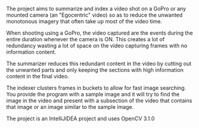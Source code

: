 The project aims to summarize and index a video shot on a GoPro or any mounted camera (an "Egocentric" video) so as to reduce the unwanted monotonous imagery that often take up most of the video time.

When shooting using a GoPro, the video captured are the events during the entire duration whenever the camera is ON. This creates a lot of redundancy wasting a lot of space on the video capturing frames with no information content.

The summarizer reduces this redundant content in the video by cutting out the unwanted parts and only keeping the sections with high information content in the final video.

The indexer clusters frames in buckets to allow for fast image searching. You provide the program with a sample image and it will try to find the image in the video and present with a subsection of the video that contains that image or an image similar to the sample image.

The project is an IntelliJIDEA project and uses OpenCV 3.1.0
